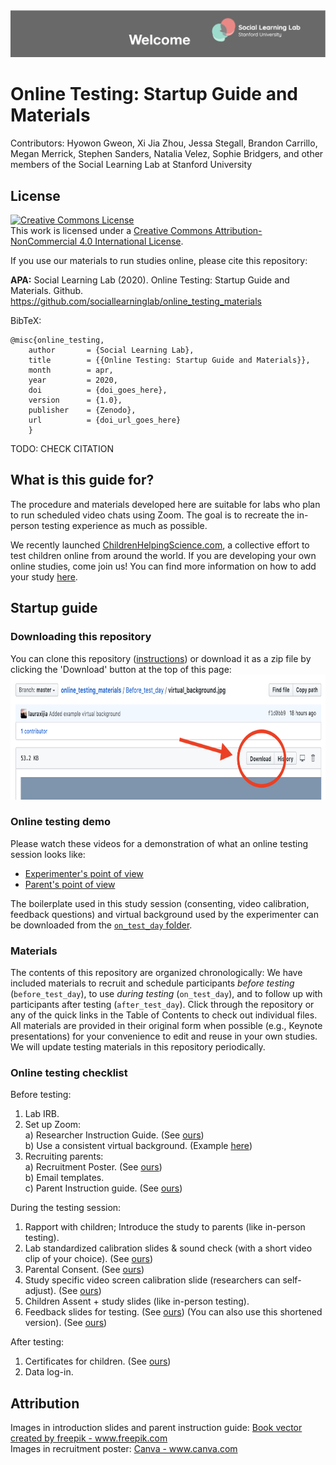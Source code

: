 <img src='supplement_images/Readme_banner.png'>

# Online Testing: Startup Guide and Materials
Contributors: Hyowon Gweon, Xi Jia Zhou, Jessa Stegall, Brandon Carrillo, Megan Merrick, Stephen Sanders, Natalia Velez, Sophie Bridgers, and other members of the Social Learning Lab at Stanford University

## License
<a rel="license" href="http://creativecommons.org/licenses/by-nc/4.0/"><img alt="Creative Commons License" style="border-width:0" src="https://i.creativecommons.org/l/by-nc/4.0/88x31.png" /></a><br />This work is licensed under a <a rel="license" href="http://creativecommons.org/licenses/by-nc/4.0/">Creative Commons Attribution-NonCommercial 4.0 International License</a>.

If you use our materials to run studies online, please cite this repository:

**APA:**
Social Learning Lab (2020). Online Testing: Startup Guide and Materials. Github. https://github.com/sociallearninglab/online_testing_materials

BibTeX:
```
@misc{online_testing,
    author       = {Social Learning Lab},
    title        = {{Online Testing: Startup Guide and Materials}},
    month        = apr,
    year         = 2020,
    doi          = {doi_goes_here},
    version      = {1.0},
    publisher    = {Zenodo},
    url          = {doi_url_goes_here}
    }
```

TODO: CHECK CITATION

## What is this guide for?

The procedure and materials developed here are suitable for labs who plan to run scheduled video chats using Zoom. The goal is to recreate the in-person testing experience as much as possible.

We recently launched [ChildrenHelpingScience.com](https://childrenhelpingscience.com/), a collective effort to test children online from around the world. If you are developing your own online studies, come join us! You can find more information on how to add your study [here](https://childrenhelpingscience.com/add-study). 
 
## Startup guide

### Downloading this repository

You can clone this repository ([instructions](https://help.github.com/en/github/creating-cloning-and-archiving-repositories/cloning-a-repository)) or download it as a zip file by clicking the 'Download' button at the top of this page: <br>
<img src='supplement_images/github_download_button.png' width = '1000' height ='200'>

### Online testing demo

Please watch these videos for a demonstration of what an online testing session looks like:

* [Experimenter's point of view](link_to_file)
* [Parent's point of view](link_to_file)

The boilerplate used in this study session (consenting, video calibration, feedback questions) and virtual background used by the experimenter can be downloaded from the [`on_test_day` folder](https://github.com/sociallearninglab/online_testing_materials/tree/master/On_test_day).

### Materials

The contents of this repository are organized chronologically: We have included materials to recruit and schedule participants *before testing* (`before_test_day`), to use *during testing* (`on_test_day`), and to follow up with participants after testing (`after_test_day`). Click through the repository or any of the quick links in the Table of Contents to check out individual files. All materials are provided in their original form when possible (e.g., Keynote presentations) for your convenience to edit and reuse in your own studies. We will update testing materials in this repository periodically.

### Online testing checklist

Before testing:

  1. Lab IRB. 
  2. Set up Zoom: <br>
    a) Researcher Instruction Guide. (See [ours](https://github.com/sociallearninglab/online_testing_materials/blob/master/Before_test_day/Lab%20Testing%20Online%20Prep%20Guide.key)) <br>
    b) Use a consistent virtual background. (Example [here](https://github.com/sociallearninglab/online_testing_materials/blob/master/Before_test_day/virtual_background.jpg))
  3. Recruiting parents: <br>
    a) Recruitment Poster. (See [ours](https://github.com/sociallearninglab/online_testing_materials/blob/master/Before_test_day/SLL%20Participation%20Flyer.pdf)) <br>
    b) Email templates.   
    c) Parent Instruction guide. (See [ours](https://github.com/sociallearninglab/online_testing_materials/blob/master/Before_test_day/parent_instruction_guide.key)) 

During the testing session:

  1. Rapport with children; Introduce the study to parents (like in-person testing).
  2. Lab standardized calibration slides & sound check (with a short video clip of your choice). (See [ours](https://github.com/sociallearninglab/online_testing_materials/blob/master/On_test_day/Calibration_Part1.key))
  3. Parental Consent. (See [ours](https://github.com/sociallearninglab/online_testing_materials/blob/master/On_test_day/Parental_Consent.key))
  4. Study specific video screen calibration slide (researchers can self-adjust). (See [ours](https://github.com/sociallearninglab/online_testing_materials/blob/master/On_test_day/Calibration_Part2.key))
  5. Children Assent + study slides (like in-person testing).
  6. Feedback slides for testing. (See [ours](https://github.com/sociallearninglab/online_testing_materials/blob/master/On_test_day/Feedback_Slides.key))
     (You can also use this shortened version). (See [ours](https://github.com/sociallearninglab/online_testing_materials/blob/master/On_test_day/Shortened_Follow_Up.key))

After testing:

  1. Certificates for children. (See [ours](https://github.com/sociallearninglab/online_testing_materials/blob/master/After_test_day/Online%20Testing%20Certificate.pdf))
  2. Data log-in.

## Attribution
<p>
Images in introduction slides and parent instruction guide: <a href="https://www.freepik.com/free-photos-vectors/book">Book vector created by freepik - www.freepik.com</a> <br>
Images in recruitment poster: <a href="https://www.canva.com"> Canva - www.canva.com</a> <br>
</p>
